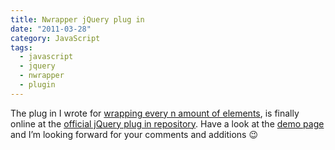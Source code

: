 ```yaml
---
title: Nwrapper jQuery plug in
date: "2011-03-28"
category: JavaScript
tags:
  - javascript
  - jquery
  - nwrapper
  - plugin
---
```


The plug in I wrote for [wrapping every n amount of elements](/blog/javascript/wrap-any-amount-of-elements-with-jquery/ "Wrap any amount of elements with jQuery"), is finally online at the [official jQuery plug in repository](https://plugins.jquery.com/nwrapper/ "nwrapper jQuery plugin"). Have a look at the [demo page](/demos/nwrapper/nwrapper.html "nwrapper plugin demo page") and I’m looking forward for your comments and additions 😉

